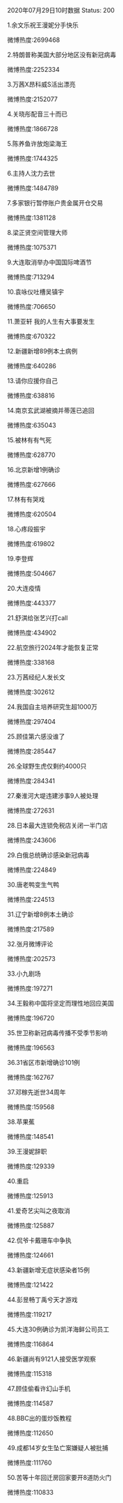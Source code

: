 2020年07月29日10时数据
Status: 200

1.余文乐祝王漫妮分手快乐

微博热度:2699468

2.特朗普称美国大部分地区没有新冠病毒

微博热度:2252334

3.万茜X昂科威S活出漂亮

微博热度:2152077

4.关晓彤配音三十而已

微博热度:1866728

5.陈养鱼许放炮梁海王

微博热度:1744325

6.主持人沈力去世

微博热度:1484789

7.多家银行暂停账户贵金属开仓交易

微博热度:1381128

8.梁正贤空间管理大师

微博热度:1075371

9.大连取消举办中国国际啤酒节

微博热度:713294

10.袁咏仪吐槽吴镇宇

微博热度:706650

11.萧亚轩 我的人生有大事要发生

微博热度:670322

12.新疆新增89例本土病例

微博热度:640286

13.请你应援你自己

微博热度:638816

14.南京玄武湖被摘并蒂莲已追回

微博热度:635043

15.被林有有气死

微博热度:628770

16.北京新增1例确诊

微博热度:627666

17.林有有哭戏

微博热度:620504

18.心疼段振宇

微博热度:619802

19.李登辉

微博热度:504667

20.大连疫情

微博热度:443377

21.舒淇给张艺兴打call

微博热度:434902

22.航空旅行2024年才能恢复正常

微博热度:338168

23.万茜经纪人发长文

微博热度:302612

24.我国自主培养研究生超1000万

微博热度:297404

25.顾佳第六感没谁了

微博热度:285447

26.全球野生虎仅剩约4000只

微博热度:284341

27.秦淮河大堤违建涉事9人被处理

微博热度:272631

28.日本最大连锁免税店关闭一半门店

微博热度:243606

29.白俄总统确诊感染新冠病毒

微博热度:224849

30.唐老鸭变生气鸭

微博热度:224513

31.辽宁新增8例本土确诊

微博热度:217589

32.张月微博评论

微博热度:202573

33.小九剧场

微博热度:197271

34.王毅称中国将坚定而理性地回应美国

微博热度:196720

35.世卫称新冠病毒传播不受季节影响

微博热度:196563

36.31省区市新增确诊101例

微博热度:162767

37.邓稼先逝世34周年

微博热度:159568

38.苹果蕉

微博热度:148541

39.王漫妮辞职

微博热度:129339

40.重启

微博热度:125913

41.爱奇艺尖叫之夜取消

微博热度:125887

42.侃爷卡戴珊车中争执

微博热度:124661

43.新疆新增无症状感染者15例

微博热度:121422

44.彭昱畅丁禹兮天才游戏

微博热度:119217

45.大连30例确诊为凯洋海鲜公司员工

微博热度:116864

46.新疆尚有9121人接受医学观察

微博热度:115318

47.顾佳偷看许幻山手机

微博热度:114587

48.BBC出的蛋炒饭教程

微博热度:112650

49.成都14岁女生坠亡案嫌疑人被批捕

微博热度:111760

50.苦等十年回迁房回家要开8道防火门

微博热度:110833

